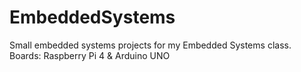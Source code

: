 # EmbeddedSystems
Small embedded systems projects for my Embedded Systems class. 
Boards: Raspberry Pi 4 & Arduino UNO
